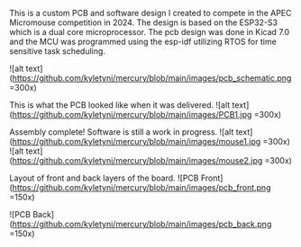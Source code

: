 This is a custom PCB and software design I created to compete in the APEC Micromouse competition in 2024. 
The design is based on the ESP32-S3 which is a dual core microprocessor. 
The pcb design was done in Kicad 7.0 and the MCU was programmed using the esp-idf utilizing RTOS for time sensitive task scheduling.

![alt text](https://github.com/kyletyni/mercury/blob/main/images/pcb_schematic.png =300x)
 
This is what the PCB looked like when it was delivered.
![alt text](https://github.com/kyletyni/mercury/blob/main/images/PCB1.jpg =300x)

Assembly complete! Software is still a work in progress.
![alt text](https://github.com/kyletyni/mercury/blob/main/images/mouse1.jpg =300x)
![alt text](https://github.com/kyletyni/mercury/blob/main/images/mouse2.jpg =300x)

Layout of front and back layers of the board.
![PCB Front](https://github.com/kyletyni/mercury/blob/main/images/pcb_front.png =150x)

![PCB Back](https://github.com/kyletyni/mercury/blob/main/images/pcb_back.png =150x)

